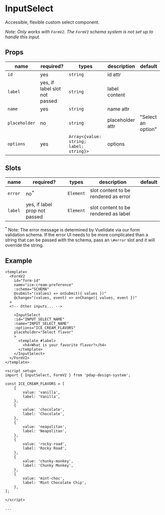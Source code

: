 # InputSelect
Accessible, flexible custom select component.

_Note: Only works with `FormV2`. The `FormV1` schema system is not set up to handle this input._

## Props

| name          | required?                     | types                                   | description      | default            |
| ------------- | ----------------------------- | --------------------------------------- | ---------------- | ------------------ |
| `id`          | yes                           | `string`                                | id attr          |                    |
| `label`       | yes, if label slot not passed | `string`                                | label content    |                    |
| `name`        | yes                           | `string`                                | name attr        |                    |
| `placeholder` | no                            | `string`                                | placeholder attr | "Select an option" |
| `options`     | yes                           | `Array<{value: string; label: string}>` | options          |                    |

## Slots

| name    | required?                     | types     | description                          | default |
| ------- | ----------------------------- | --------- | ------------------------------------ | ------- |
| `error` | no<sup>*</sup>                | `Element` | slot content to be rendered as error |         |
| `label` | yes, if label prop not passed | `Element` | slot content to be rendered as label |         |

<sup>*</sup> Note: The error message is determined by Vuelidate via our form validation schema. If the error UI needs to be more complicated than a string that can be passed with the schema, pass an `\#error` slot and it will override the string.       

## Example

```vue
<template>
  <FormV2
    id="form-id"
    name="ice-cream-preference"
    :schema="SCHEMA"
    @submit="(values) => onSubmit({ values })"
    @change="(values, event) => onChange({ values, event })"
  >
  <!-- Other inputs... -->

    <InputSelect
    :id="INPUT_SELECT_NAME"
    :name="INPUT_SELECT_NAME"
    :options="ICE_CREAM_FLAVORS"
    placeholder="Select flavor"
    >
      <template #label>
        <h4>What is your favorite flavor?</h4>
      </template>
    </InputSelect>
  </FormV2>
</template>

<script setup>
import { InputSelect, FormV2 } from 'pdap-design-system';

const ICE_CREAM_FLAVORS = [
	{
		value: 'vanilla',
		label: 'Vanilla',
	},
	{
		value: 'chocolate',
		label: 'Chocolate',
	},
	{
		value: 'neapolitan',
		label: 'Neapolitan',
	},
	{
		value: 'rocky-road',
		label: 'Rocky Road',
	},
	{
		value: 'chunky-monkey',
		label: 'Chunky Monkey',
	},
	{
		value: 'mint-choc',
		label: 'Mint Chocolate Chip',
	},
];

</script>

...
```
